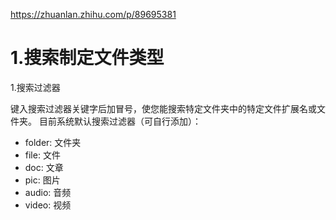https://zhuanlan.zhihu.com/p/89695381



# 1.搜索制定文件类型

1.搜索过滤器

键入搜索过滤器关键字后加冒号，使您能搜索特定文件夹中的特定文件扩展名或文件夹。
目前系统默认搜索过滤器（可自行添加）：

- folder: 文件夹
- file: 文件
- doc: 文章
- pic: 图片
- audio: 音频
- video: 视频